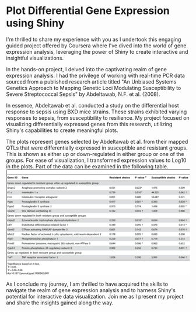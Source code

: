 # Plot Differential Gene Expression using Shiny
I'm thrilled to share my experience with you as I undertook this engaging guided project offered by Coursera where I've dived into the world of gene expression analysis, leveraging the power of Shiny to create interactive and insightful visualizations. 

In the hands-on project, I delved into the captivating realm of gene expression analysis. I had the privilege of working with real-time PCR data sourced from a published research article titled "An Unbiased Systems Genetics Approach to Mapping Genetic Loci Modulating Susceptibility to Severe Streptococcal Sepsis" by Abdeltawab, N.F. et al. (2008). 

In essence, Abdeltawab et al. conducted a study on the differential host response to sepsis using BXD mice strains. These strains exhibited varying responses to sepsis, from susceptibility to resilience. My project focused on visualizing differentially expressed genes from this research, utilizing Shiny's capabilities to create meaningful plots.

The plots represent genes selected by Abdeltawab et al. from their mapped QTLs that were differentially expressed in susceptible and resistant groups. This is shown as either up or down-regulated in either group or one of the groups. For ease of visualization, I transformed expression values to Log10 in the plots. Part of the data can be examined in the following table. 
![Part of data, Abdeltawab et al.](https://github.com/shubhika95/Plot-Differential-Gene-Expression-using-RShiny-App/blob/main/Part%20of%20data.png?raw=true)

As I conclude my journey, I am thrilled to have acquired the skills to navigate the realm of gene expression analysis and to harness Shiny's potential for interactive data visualization. Join me as I present my project and share the insights gained along the way.


